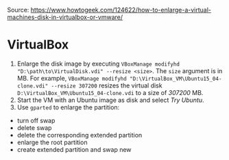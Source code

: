 <!-- TITLE: Enlarge a Virtual Disk -->
<!-- SUBTITLE: How to enlarge a virtual disk -->

Source: https://www.howtogeek.com/124622/how-to-enlarge-a-virtual-machines-disk-in-virtualbox-or-vmware/
# VirtualBox
1. Enlarge  the disk image by executing `VBoxManage modifyhd "D:\path\to\VirtualDisk.vdi" --resize <size>`. The `size` argument is in MB.
    For example, `VBoxManage modifyhd "D:\VirtualBox_VM\Ubuntu15_04-clone.vdi" --resize 307200` resizes the virtual disk `D:\VirtualBox_VM\Ubuntu15_04-clone.vdi` to a size of *307200* MB.
2. Start the VM with an Ubuntu image as disk and select *Try Ubuntu*.
3. Use `gparted` to enlarge the partition:
  * turn off swap
  * delete swap
  * delete the corresponding extended partition
  * enlarge the root partition
  * create extended partition and swap new
